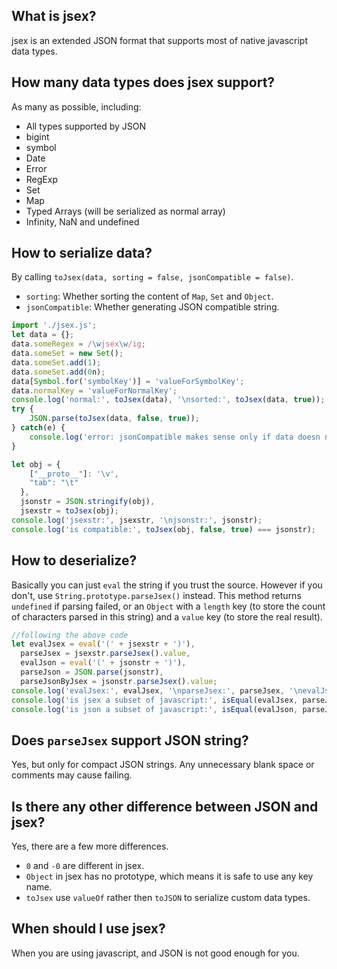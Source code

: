 ## What is jsex?
jsex is an extended JSON format that supports most of native javascript data types.


## How many data types does jsex support?
As many as possible, including:
* All types supported by JSON
* bigint
* symbol
* Date
* Error
* RegExp
* Set
* Map
* Typed Arrays (will be serialized as normal array)
* Infinity, NaN and undefined


## How to serialize data?
By calling `toJsex(data, sorting = false, jsonCompatible = false)`.
* `sorting`: Whether sorting the content of `Map`, `Set` and `Object`.
* `jsonCompatible`: Whether generating JSON compatible string.
```javascript
import './jsex.js';
let data = {};
data.someRegex = /\wjsex\w/ig;
data.someSet = new Set();
data.someSet.add(1);
data.someSet.add(0n);
data[Symbol.for('symbolKey')] = 'valueForSymbolKey';
data.normalKey = 'valueForNormalKey';
console.log('normal:', toJsex(data), '\nsorted:', toJsex(data, true));
try {
	JSON.parse(toJsex(data, false, true));
} catch(e) {
	console.log('error: jsonCompatible makes sense only if data doesn not contain extended types');
}

let obj = {
    ["__proto__"]: '\v',
    "tab": "\t"
  },
  jsonstr = JSON.stringify(obj),
  jsexstr = toJsex(obj);
console.log('jsexstr:', jsexstr, '\njsonstr:', jsonstr);
console.log('is compatible:', toJsex(obj, false, true) === jsonstr);
```


## How to deserialize?
Basically you can just `eval` the string if you trust the source. However if you don't, use `String.prototype.parseJsex()` instead. This method returns `undefined` if parsing failed, or an `Object` with a `length` key (to store the count of characters parsed in this string) and a `value` key (to store the real result).
```javascript
//following the above code
let evalJsex = eval('(' + jsexstr + ')'),
  parseJsex = jsexstr.parseJsex().value,
  evalJson = eval('(' + jsonstr + ')'),
  parseJson = JSON.parse(jsonstr),
  parseJsonByJsex = jsonstr.parseJsex().value;
console.log('evalJsex:', evalJsex, '\nparseJsex:', parseJsex, '\nevalJson:', evalJson, '\nparseJson:', parseJson, '\nparseJsonByJsex:', parseJsonByJsex);
console.log('is jsex a subset of javascript:', isEqual(evalJsex, parseJsex) && isEqual(evalJson, parseJsonByJsex));
console.log('is json a subset of javascript:', isEqual(evalJson, parseJson));
```


## Does `parseJsex` support JSON string?
Yes, but only for compact JSON strings. Any unnecessary blank space or comments may cause failing.


## Is there any other difference between JSON and jsex?
Yes, there are a few more differences.
* `0` and `-0` are different in jsex.
* `Object` in jsex has no prototype, which means it is safe to use any key name.
* `toJsex` use `valueOf` rather then `toJSON` to serialize custom data types.


## When should I use jsex?
When you are using javascript, and JSON is not good enough for you.